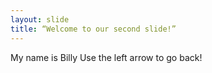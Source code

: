 ```yaml
---
layout: slide
title: “Welcome to our second slide!”
---
```

My name is Billy
Use the left arrow to go back!
